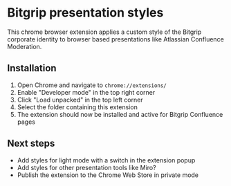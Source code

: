 # Bitgrip presentation styles

This chrome browser extension applies a custom style of the Bitgrip corporate identity to browser based presentations like Atlassian Confluence Moderation.

## Installation

1. Open Chrome and navigate to `chrome://extensions/`
2. Enable "Developer mode" in the top right corner
3. Click "Load unpacked" in the top left corner
4. Select the folder containing this extension
5. The extension should now be installed and active for Bitgrip Confluence pages

## Next steps

- Add styles for light mode with a switch in the extension popup
- Add styles for other presentation tools like Miro?
- Publish the extension to the Chrome Web Store in private mode